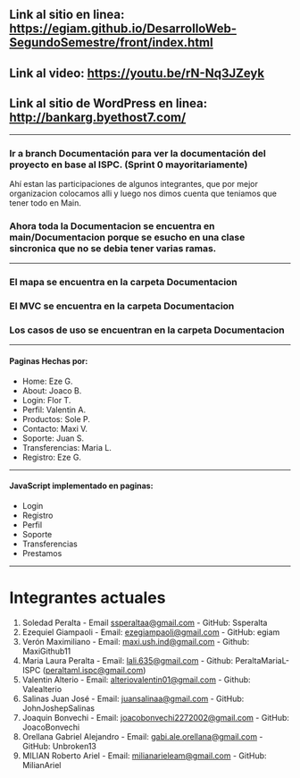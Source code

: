## Link al sitio en linea: https://egiam.github.io/DesarrolloWeb-SegundoSemestre/front/index.html

## Link al video: https://youtu.be/rN-Nq3JZeyk

## Link al sitio de WordPress en linea: http://bankarg.byethost7.com/

---

### Ir a branch Documentación para ver la documentación del proyecto en base al ISPC. (Sprint 0 mayoritariamente)

Ahí estan las participaciones de algunos integrantes, que por mejor organizacion colocamos alli y luego nos dimos cuenta que teniamos que tener todo en Main.

### Ahora toda la Documentacion se encuentra en main/Documentacion porque se esucho en una clase sincronica que no se debia tener varias ramas.

---

### El mapa se encuentra en la carpeta Documentacion

### El MVC se encuentra en la carpeta Documentacion

### Los casos de uso se encuentran en la carpeta Documentacion

---

#### Paginas Hechas por:

- Home: Eze G.
- About: Joaco B.
- Login: Flor T.
- Perfil: Valentin A.
- Productos: Sole P.
- Contacto: Maxi V.
- Soporte: Juan S.
- Transferencias: Maria L.
- Registro: Eze G.

---

#### JavaScript implementado en paginas:
 - Login
 - Registro
 - Perfil
 - Soporte
 - Transferencias
 - Prestamos

---

# Integrantes actuales

1. Soledad Peralta - Email ssperaltaa@gmail.com - GitHub: Ssperalta
2. Ezequiel Giampaoli - Email: ezegiampaoli@gmail.com - GitHub: egiam
3. Verón Maximiliano - Email: maxi.ush.ind@gmail.com - Github: MaxiGithub11
4. Maria Laura Peralta - Email: lali.635@gmail.com - Github: PeraltaMariaL-ISPC (peraltaml.ispc@gmail.com)
5. Valentin Alterio - Email: alteriovalentin01@gmail.com - Github: Valealterio
6. Salinas Juan José - Email: juansalinaa@gmail.com - GitHub: JohnJoshepSalinas
7. Joaquin Bonvechi - Email: joacobonvechi2272002@gmail.com - GitHub: JoacoBonvechi
8. Orellana Gabriel Alejandro - Email: gabi.ale.orellana@gmail.com - GitHub: Unbroken13
9. MILIAN Roberto Ariel - Email: milianarieleam@gmail.com - GitHub: MilianAriel
